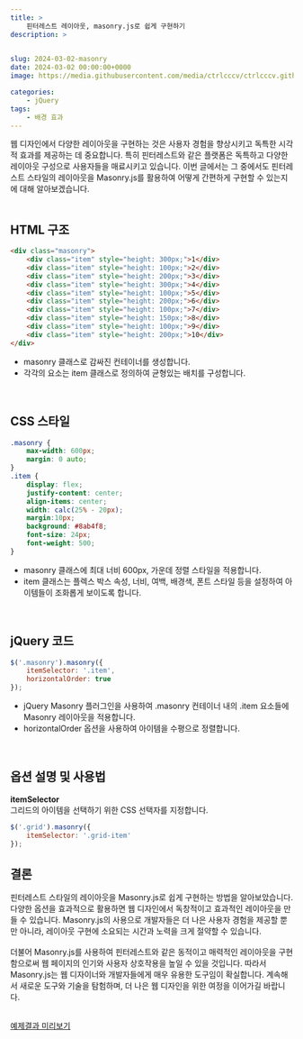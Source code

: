 ```yaml
---
title: >  
    핀터레스트 레이아웃, masonry.js로 쉽게 구현하기
description: >  
    

slug: 2024-03-02-masonry
date: 2024-03-02 00:00:00+0000
image: https://media.githubusercontent.com/media/ctrlcccv/ctrlcccv.github.io/master/assets/img/post/2024-03-02-masonry.webp

categories:
    - jQuery
tags:
    - 배경 효과
---
```

웹 디자인에서 다양한 레이아웃을 구현하는 것은 사용자 경험을 향상시키고 독특한 시각적 효과를 제공하는 데 중요합니다. 특히 핀터레스트와 같은 플랫폼은 독특하고 다양한 레이아웃 구성으로 사용자들을 매료시키고 있습니다. 이번 글에서는 그 중에서도 핀터레스트 스타일의 레이아웃을 Masonry.js를 활용하여 어떻게 간편하게 구현할 수 있는지에 대해 알아보겠습니다.  
<br>

## HTML 구조

```html
<div class="masonry">
    <div class="item" style="height: 300px;">1</div>
    <div class="item" style="height: 100px;">2</div>
    <div class="item" style="height: 200px;">3</div>
    <div class="item" style="height: 300px;">4</div>
    <div class="item" style="height: 100px;">5</div>
    <div class="item" style="height: 200px;">6</div>
    <div class="item" style="height: 100px;">7</div>
    <div class="item" style="height: 150px;">8</div>
    <div class="item" style="height: 100px;">9</div>
    <div class="item" style="height: 200px;">10</div>
</div>
```
* masonry 클래스로 감싸진 컨테이너를 생성합니다.
* 각각의 요소는 item 클래스로 정의하여 균형있는 배치를 구성합니다.  
<br>

## CSS 스타일
```css
.masonry { 
    max-width: 600px; 
    margin: 0 auto; 
}
.item { 
    display: flex; 
    justify-content: center; 
    align-items: center; 
    width: calc(25% - 20px); 
    margin:10px; 
    background: #8ab4f8; 
    font-size: 24px; 
    font-weight: 500; 
}
```
* masonry 클래스에 최대 너비 600px, 가운데 정렬 스타일을 적용합니다.
* item 클래스는 플렉스 박스 속성, 너비, 여백, 배경색, 폰트 스타일 등을 설정하여 아이템들이 조화롭게 보이도록 합니다.
<br>

## jQuery 코드
```js
$('.masonry').masonry({
    itemSelector: '.item',
    horizontalOrder: true
});
```
<script async src="https://pagead2.googlesyndication.com/pagead/js/adsbygoogle.js?client=ca-pub-8535540836842352" crossorigin="anonymous"></script>
<ins class="adsbygoogle"
     style="display:block; text-align:center;"
     data-ad-layout="in-article"
     data-ad-format="fluid"
     data-ad-client="ca-pub-8535540836842352"
     data-ad-slot="2974559225"></ins>
<script>
     (adsbygoogle = window.adsbygoogle || []).push({});
</script>

* jQuery Masonry 플러그인을 사용하여 .masonry 컨테이너 내의 .item 요소들에 Masonry 레이아웃을 적용합니다.
* horizontalOrder 옵션을 사용하여 아이템을 수평으로 정렬합니다.  
<br>

## 옵션 설명 및 사용법

**itemSelector**  
그리드의 아이템을 선택하기 위한 CSS 선택자를 지정합니다.
```js
$('.grid').masonry({
    itemSelector: '.grid-item'
});
```

## 결론
핀터레스트 스타일의 레이아웃을 Masonry.js로 쉽게 구현하는 방법을 알아보았습니다. 다양한 옵션을 효과적으로 활용하면 웹 디자인에서 독창적이고 효과적인 레이아웃을 만들 수 있습니다. Masonry.js의 사용으로 개발자들은 더 나은 사용자 경험을 제공할 뿐만 아니라, 레이아웃 구현에 소요되는 시간과 노력을 크게 절약할 수 있습니다.  
<br>
더불어 Masonry.js를 사용하여 핀터레스트와 같은 동적이고 매력적인 레이아웃을 구현함으로써 웹 페이지의 인기와 사용자 상호작용을 높일 수 있을 것입니다. 따라서 Masonry.js는 웹 디자이너와 개발자들에게 매우 유용한 도구임이 확실합니다. 계속해서 새로운 도구와 기술을 탐험하며, 더 나은 웹 디자인을 위한 여정을 이어가길 바랍니다.  
<br>

<div class="btn_wrap">
    <a href="https://ctrlcccv.github.io/ctrlcccv-demo/2024-02-21-cherry-blossom/" target="_blank">예제결과 미리보기</a>
</div>

